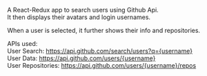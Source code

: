 A React-Redux app to search users using Github Api.<br />
It then displays their avatars and login usernames.

When a user is selected, it further shows their info and repositories.

APIs used:<br />
User Search: https://api.github.com/search/users?q={username}<br />
User Data: https://api.github.com/users/{username}<br />
User Repositories: https://api.github.com/users/{username}/repos
